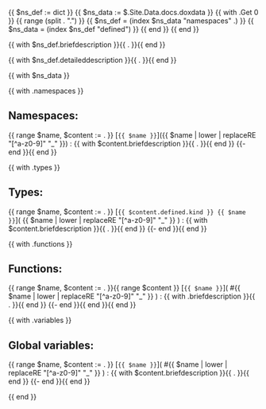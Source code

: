 {{ $ns_def := dict }}
{{ $ns_data := $.Site.Data.docs.doxdata }}
{{ with .Get 0 }}
{{   range (split . ".") }}
{{     $ns_def = (index $ns_data "namespaces" .) }}
{{     $ns_data = (index $ns_def "defined") }}
{{   end }}
{{ end }}

{{ with $ns_def.briefdescription }}{{ . }}{{ end }}

{{ with $ns_def.detaileddescription }}{{ . }}{{ end }}

{{ with $ns_data }}

{{ with .namespaces }}
## Namespaces:
{{ range $name, $content := . }}
[`{{ $name }}`]({{ $name | lower | replaceRE "[^a-z0-9]" "_" }})
:    {{ with $content.briefdescription }}{{ . }}{{ end }}
{{- end }}{{ end }}

{{ with .types }}
## Types:
{{ range $name, $content := . }}
[`{{ $content.defined.kind }} {{ $name }}`]( {{ $name | lower | replaceRE "[^a-z0-9]" "_" }} )
:    {{ with $content.briefdescription }}{{ . }}{{ end }}
{{- end }}{{ end }}

{{ with .functions }}
## Functions:
{{ range $name, $content := . }}{{ range $content }}
[`{{ $name }}`]( #{{ $name | lower | replaceRE "[^a-z0-9]" "_" }} )
:    {{ with .briefdescription }}{{ . }}{{ end }}
{{- end }}{{ end }}{{ end }}

{{ with .variables }}
## Global variables:
{{ range $name, $content := . }}
[`{{ $name }}`]( #{{ $name | lower | replaceRE "[^a-z0-9]" "_" }} )
:    {{ with $content.briefdescription }}{{ . }}{{ end }}
{{- end }}{{ end }}

{{ end }}
